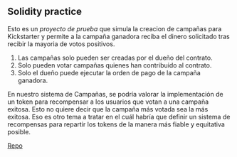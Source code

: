 ## Solidity practice

Esto es un *proyecto de prueba* que simula la creacion de campañas para Kickstarter
y permite a la campaña ganadora reciba el dinero solicitado tras recibir
la mayoria de votos positivos.

1. Las campañas solo pueden ser creadas por el dueño del contrato.
2. Solo pueden votar campañas quienes han contribuido al contrato.
3. Solo el dueño puede ejecutar la orden de pago de la campaña ganadora.


En nuestro sistema de Campañas, se podría valorar la implementación de un token para recompensar a los usuarios que votan a una campaña exitosa. 
Esto no quiere decir que la campaña más votada sea la más exitosa. Eso es otro tema a tratar en el cuál habría que definir un sistema de recompensas para repartir los tokens de la manera más fiable y equitativa posible.



[Repo](https://github.com/IgnacioMonteroJusto/boot_pract2)